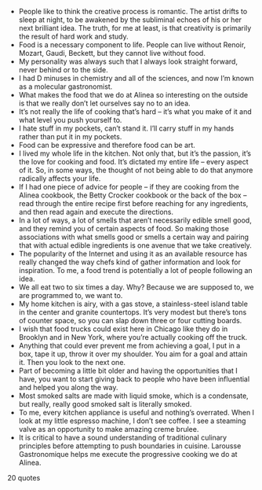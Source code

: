  - People like to think the creative process is romantic. The artist drifts to sleep at night, to be awakened by the subliminal echoes of his or her next brilliant idea. The truth, for me at least, is that creativity is primarily the result of hard work and study.
 - Food is a necessary component to life. People can live without Renoir, Mozart, Gaudi, Beckett, but they cannot live without food.
 - My personality was always such that I always look straight forward, never behind or to the side.
 - I had D minuses in chemistry and all of the sciences, and now I’m known as a molecular gastronomist.
 - What makes the food that we do at Alinea so interesting on the outside is that we really don’t let ourselves say no to an idea.
 - It’s not really the life of cooking that’s hard – it’s what you make of it and what level you push yourself to.
 - I hate stuff in my pockets, can’t stand it. I’ll carry stuff in my hands rather than put it in my pockets.
 - Food can be expressive and therefore food can be art.
 - I lived my whole life in the kitchen. Not only that, but it’s the passion, it’s the love for cooking and food. It’s dictated my entire life – every aspect of it. So, in some ways, the thought of not being able to do that anymore radically affects your life.
 - If I had one piece of advice for people – if they are cooking from the Alinea cookbook, the Betty Crocker cookbook or the back of the box – read through the entire recipe first before reaching for any ingredients, and then read again and execute the directions.
 - In a lot of ways, a lot of smells that aren’t necessarily edible smell good, and they remind you of certain aspects of food. So making those associations with what smells good or smells a certain way and pairing that with actual edible ingredients is one avenue that we take creatively.
 - The popularity of the Internet and using it as an available resource has really changed the way chefs kind of gather information and look for inspiration. To me, a food trend is potentially a lot of people following an idea.
 - We all eat two to six times a day. Why? Because we are supposed to, we are programmed to, we want to.
 - My home kitchen is airy, with a gas stove, a stainless-steel island table in the center and granite countertops. It’s very modest but there’s tons of counter space, so you can slap down three or four cutting boards.
 - I wish that food trucks could exist here in Chicago like they do in Brooklyn and in New York, where you’re actually cooking off the truck.
 - Anything that could ever prevent me from achieving a goal, I put in a box, tape it up, throw it over my shoulder. You aim for a goal and attain it. Then you look to the next one.
 - Part of becoming a little bit older and having the opportunities that I have, you want to start giving back to people who have been influential and helped you along the way.
 - Most smoked salts are made with liquid smoke, which is a condensate, but really, really good smoked salt is literally smoked.
 - To me, every kitchen appliance is useful and nothing’s overrated. When I look at my little espresso machine, I don’t see coffee. I see a steaming valve as an opportunity to make amazing creme brulee.
 - It is critical to have a sound understanding of traditional culinary principles before attempting to push boundaries in cuisine. Larousse Gastronomique helps me execute the progressive cooking we do at Alinea.

20 quotes